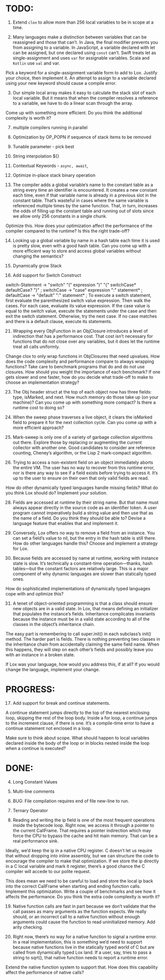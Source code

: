 # TODO:

1) Extend `clox` to allow more than 256 local variables to be in scope at a time.

2) Many languages make a distinction between variables that can be reassigned and those that can’t. In Java, the final modifier prevents you from assigning to a variable. In JavaScript, a variable declared with let can be assigned, but one declared using `const` can’t. Swift treats let as single-assignment and uses `var` for assignable variables. Scala and `Kotlin` use `val` and var.

Pick a keyword for a single-assignment variable form to add to Lox. Justify your choice, then implement it. An attempt to assign to a variable declared using your new keyword should cause a compile error.

3) Our simple local array makes it easy to calculate the stack slot of each local variable. But it means that when the compiler resolves a reference to a variable, we have to do a linear scan through the array.

Come up with something more efficient. Do you think the additional complexity is worth it?

7) multiple compilers running in parallel

8) Optimization by OP_POPN if sequence of stack items to be removed

9)  Tunable parameter - pick best

10) String interpolation ${}
11) Contextual Keywords - `async, await`, 
12) Optimize in-place stack binary operation

13)  The compiler adds a global variable’s name to the constant table as a 
string every time an identifier is encountered. 
It creates a new constant each time, even if that variable name is already
in a previous slot in the constant table. That’s wasteful in cases where the same 
variable is referenced multiple times by the same function. That, in turn, increases 
the odds of filling up the constant table and running out of slots since we allow only 
256 constants in a single chunk.

Optimize this. How does your optimization 
affect the performance of the compiler compared to the runtime? Is this the right trade-off?

14) Looking up a global variable by name in a hash table 
each time it is used is pretty slow, even with a good hash table.
 Can you come up with a more efficient
 way to store and access global variables without changing the semantics?

15) Dynamically grow Stack

16) Add support for Switch Construct

switch-Statement     → "switch" "(" expression ")"
                 "{" switchCase* defaultCase? "}" ;
switchCase     → "case" expression ":" statement* ;
defaultCase    → "default" ":" statement* ;
To execute a switch statement, first evaluate the parenthesized switch value expression. Then walk the cases. For each case, evaluate its value expression. If the case value is equal to the switch value, execute the statements under the case and then exit the switch statement. Otherwise, try the next case. If no case matches and there is a default clause, execute its statements.

21) Wrapping every ObjFunction in an ObjClosure introduces a level of indirection that has a performance cost. That cost isn’t necessary for functions that do not close over any variables, but it does let the runtime treat all calls uniformly.

Change clox to only wrap functions in ObjClosures that need upvalues. How does the code complexity and performance compare to always wrapping functions? Take care to benchmark programs that do and do not use closures. How should you weight the importance of each benchmark? If one gets slower and one faster, how do you decide what trade-off to make to choose an implementation strategy?

23) The Obj header struct at the top of each object now has three fields: type, isMarked, and next. How much memory do those take up (on your machine)? Can you come up with something more compact? Is there a runtime cost to doing so?

24) When the sweep phase traverses a live object, it clears the isMarked field to prepare it for the next collection cycle. Can you come up with a more efficient approach?

25) Mark-sweep is only one of a variety of garbage collection algorithms out there. Explore those by replacing or augmenting the current collector with another one. Good candidates to consider are reference counting, Cheney’s algorithm, or the Lisp 2 mark-compact algorithm.

27) Trying to access a non-existent field on an object immediately aborts the entire VM. The user has no way to recover from this runtime error, nor is there any way to see if a field exists before trying to access it. It’s up to the user to ensure on their own that only valid fields are read.

How do other dynamically typed languages handle missing fields? What do you think Lox should do? Implement your solution.

28) Fields are accessed at runtime by their string name. But that name must always appear directly in the source code as an identifier token. A user program cannot imperatively build a string value and then use that as the name of a field. Do you think they should be able to? Devise a language feature that enables that and implement it.

29) Conversely, Lox offers no way to remove a field from an instance. You can set a field’s value to nil, but the entry in the hash table is still there. How do other languages handle this? Choose and implement a strategy for Lox.

30) Because fields are accessed by name at runtime, working with instance state is slow. It’s technically a constant-time operation—thanks, hash tables—but the constant factors are relatively large. This is a major component of why dynamic languages are slower than statically typed ones.

How do sophisticated implementations of dynamically typed languages cope with and optimize this?

31) A tenet of object-oriented programming is that a class should ensure new objects are in a valid state. In Lox, that means defining an initializer that populates the instance’s fields. Inheritance complicates invariants because the instance must be in a valid state according to all of the classes in the object’s inheritance chain.

The easy part is remembering to call super.init() in each subclass’s init() method. The harder part is fields. There is nothing preventing two classes in the inheritance chain from accidentally claiming the same field name. When this happens, they will step on each other’s fields and possibly leave you with an instance in a broken state.

If Lox was your language, how would you address this, if at all? If you would change the language, implement your change.

# PROGRESS:

17) Add support for break and continue statements.

A continue statement jumps directly to the top of the nearest enclosing loop, skipping the rest of the loop body. Inside a for loop, a continue jumps to the increment clause, if there is one. It’s a compile-time error to have a continue statement not enclosed in a loop.

Make sure to think about scope. What should happen to local variables declared inside the body of the loop or in blocks nested inside the loop when a continue is executed?


# DONE:

4) Long Constant Values

0) Multi-line comments 

26) BUG: File compilation requires end of file new-line to run. 

6) Ternary Operator

18) Reading and writing the ip field is one of the most frequent operations inside the bytecode loop. Right now, we access it through a pointer to the current CallFrame. That requires a pointer indirection which may force the CPU to bypass the cache and hit main memory. That can be a real performance sink.

Ideally, we’d keep the ip in a native CPU register. C doesn’t let us require that without dropping into inline assembly, but we can structure the code to encourage the compiler to make that optimization. If we store the ip directly in a C local variable and mark it register, there’s a good chance the C compiler will accede to our polite request.

This does mean we need to be careful to load and store the local ip back into the correct CallFrame when starting and ending function calls. Implement this optimization. Write a couple of benchmarks and see how it affects the performance. Do you think the extra code complexity is worth it?

19) Native function calls are fast in part because we don’t validate that the call passes as many arguments as the function expects. We really should, or an incorrect call to a native function without enough arguments could cause the function to read uninitialized memory. Add arity checking.

20) Right now, there’s no way for a native function to signal a runtime error. In a real implementation, this is something we’d need to support because native functions live in the statically typed world of C but are called from dynamically typed Lox land. If a user, say, tries to pass a string to sqrt(), that native function needs to report a runtime error.

Extend the native function system to support that. How does this capability affect the performance of native calls?